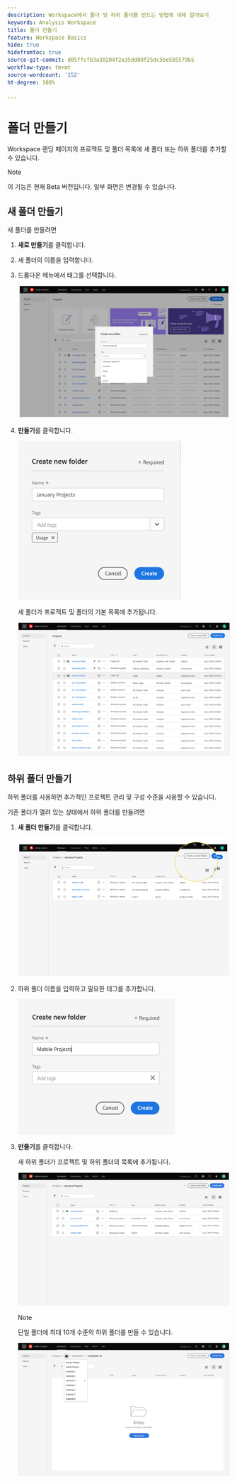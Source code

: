 ```yaml
---
description: Workspace에서 폴더 및 하위 폴더를 만드는 방법에 대해 알아보기
keywords: Analysis Workspace
title: 폴더 만들기
feature: Workspace Basics
hide: true
hidefromtoc: true
source-git-commit: d05ffcfb3a30204f2a35dd80f25dc5be585579b5
workflow-type: tm+mt
source-wordcount: '152'
ht-degree: 100%

---
```



# 폴더 만들기

Workspace 랜딩 페이지의 프로젝트 및 폴더 목록에 새 폴더 또는 하위 폴더를 추가할 수 있습니다.

>[!NOTE]
>
>이 기능은 현재 Beta 버전입니다. 일부 화면은 변경될 수 있습니다.

## 새 폴더 만들기

새 폴더를 만들려면

1. **새로 만들기**&#x200B;를 클릭합니다.

1. 새 폴더의 이름을 입력합니다.

1. 드롭다운 메뉴에서 태그를 선택합니다.

   ![](/help/analyze/analysis-workspace/build-workspace-project/assets/select-tags.png)

1. **만들기**&#x200B;를 클릭합니다.

   ![](/help/analyze/analysis-workspace/build-workspace-project/assets/create.png)

   새 폴더가 프로젝트 및 폴더의 기본 목록에 추가됩니다.

   ![](/help/analyze/analysis-workspace/build-workspace-project/assets/create-new-listed.png)

## 하위 폴더 만들기

하위 폴더를 사용하면 추가적인 프로젝트 관리 및 구성 수준을 사용할 수 있습니다.

기존 폴더가 열려 있는 상태에서 하위 폴더를 만들려면

1. **새 폴더 만들기**&#x200B;를 클릭합니다.

   ![](/help/analyze/analysis-workspace/build-workspace-project/assets/create-subfolder2.png)

1. 하위 폴더 이름을 입력하고 필요한 태그를 추가합니다.

   ![](/help/analyze/analysis-workspace/build-workspace-project/assets/create-subfolder-name.png)

1. **만들기**&#x200B;를 클릭합니다.

   새 하위 폴더가 프로젝트 및 하위 폴더의 목록에 추가됩니다.

   ![](/help/analyze/analysis-workspace/build-workspace-project/assets/create-subfolder-added.png)

   >[!NOTE]
   >
   >단일 폴더에 최대 10개 수준의 하위 폴더를 만들 수 있습니다.

   ![](/help/analyze/analysis-workspace/build-workspace-project/assets/create-subfolder-limit.png)
